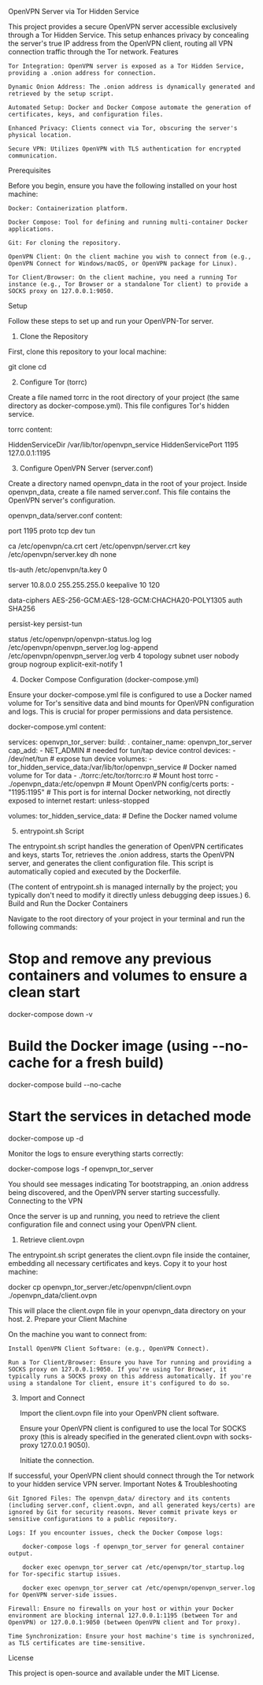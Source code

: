 OpenVPN Server via Tor Hidden Service

This project provides a secure OpenVPN server accessible exclusively through a Tor Hidden Service. This setup enhances privacy by concealing the server's true IP address from the OpenVPN client, routing all VPN connection traffic through the Tor network.
Features

    Tor Integration: OpenVPN server is exposed as a Tor Hidden Service, providing a .onion address for connection.

    Dynamic Onion Address: The .onion address is dynamically generated and retrieved by the setup script.

    Automated Setup: Docker and Docker Compose automate the generation of certificates, keys, and configuration files.

    Enhanced Privacy: Clients connect via Tor, obscuring the server's physical location.

    Secure VPN: Utilizes OpenVPN with TLS authentication for encrypted communication.

Prerequisites

Before you begin, ensure you have the following installed on your host machine:

    Docker: Containerization platform.

    Docker Compose: Tool for defining and running multi-container Docker applications.

    Git: For cloning the repository.

    OpenVPN Client: On the client machine you wish to connect from (e.g., OpenVPN Connect for Windows/macOS, or OpenVPN package for Linux).

    Tor Client/Browser: On the client machine, you need a running Tor instance (e.g., Tor Browser or a standalone Tor client) to provide a SOCKS proxy on 127.0.0.1:9050.

Setup

Follow these steps to set up and run your OpenVPN-Tor server.
1. Clone the Repository

First, clone this repository to your local machine:

git clone <repository-url>
cd <repository-directory>

2. Configure Tor (torrc)

Create a file named torrc in the root directory of your project (the same directory as docker-compose.yml). This file configures Tor's hidden service.

torrc content:

HiddenServiceDir /var/lib/tor/openvpn_service
HiddenServicePort 1195 127.0.0.1:1195

3. Configure OpenVPN Server (server.conf)

Create a directory named openvpn_data in the root of your project. Inside openvpn_data, create a file named server.conf. This file contains the OpenVPN server's configuration.

openvpn_data/server.conf content:

port 1195
proto tcp
dev tun

ca /etc/openvpn/ca.crt
cert /etc/openvpn/server.crt
key /etc/openvpn/server.key
dh none

tls-auth /etc/openvpn/ta.key 0

server 10.8.0.0 255.255.255.0
keepalive 10 120

data-ciphers AES-256-GCM:AES-128-GCM:CHACHA20-POLY1305
auth SHA256

persist-key
persist-tun

status /etc/openvpn/openvpn-status.log
log /etc/openvpn/openvpn_server.log
log-append /etc/openvpn/openvpn_server.log
verb 4
topology subnet
user nobody
group nogroup
explicit-exit-notify 1

4. Docker Compose Configuration (docker-compose.yml)

Ensure your docker-compose.yml file is configured to use a Docker named volume for Tor's sensitive data and bind mounts for OpenVPN configuration and logs. This is crucial for proper permissions and data persistence.

docker-compose.yml content:

services:
  openvpn_tor_server:
    build: .
    container_name: openvpn_tor_server
    cap_add:
      - NET_ADMIN      # needed for tun/tap device control
    devices:
      - /dev/net/tun   # expose tun device
    volumes:
      - tor_hidden_service_data:/var/lib/tor/openvpn_service # Docker named volume for Tor data
      - ./torrc:/etc/tor/torrc:ro                            # Mount host torrc
      - ./openvpn_data:/etc/openvpn                          # Mount OpenVPN config/certs
    ports:
      - "1195:1195" # This port is for internal Docker networking, not directly exposed to internet
    restart: unless-stopped

volumes:
  tor_hidden_service_data: # Define the Docker named volume

5. entrypoint.sh Script

The entrypoint.sh script handles the generation of OpenVPN certificates and keys, starts Tor, retrieves the .onion address, starts the OpenVPN server, and generates the client configuration file. This script is automatically copied and executed by the Dockerfile.

(The content of entrypoint.sh is managed internally by the project; you typically don't need to modify it directly unless debugging deep issues.)
6. Build and Run the Docker Containers

Navigate to the root directory of your project in your terminal and run the following commands:

# Stop and remove any previous containers and volumes to ensure a clean start
docker-compose down -v

# Build the Docker image (using --no-cache for a fresh build)
docker-compose build --no-cache

# Start the services in detached mode
docker-compose up -d

Monitor the logs to ensure everything starts correctly:

docker-compose logs -f openvpn_tor_server

You should see messages indicating Tor bootstrapping, an .onion address being discovered, and the OpenVPN server starting successfully.
Connecting to the VPN

Once the server is up and running, you need to retrieve the client configuration file and connect using your OpenVPN client.
1. Retrieve client.ovpn

The entrypoint.sh script generates the client.ovpn file inside the container, embedding all necessary certificates and keys. Copy it to your host machine:

docker cp openvpn_tor_server:/etc/openvpn/client.ovpn ./openvpn_data/client.ovpn

This will place the client.ovpn file in your openvpn_data directory on your host.
2. Prepare your Client Machine

On the machine you want to connect from:

    Install OpenVPN Client Software: (e.g., OpenVPN Connect).

    Run a Tor Client/Browser: Ensure you have Tor running and providing a SOCKS proxy on 127.0.0.1:9050. If you're using Tor Browser, it typically runs a SOCKS proxy on this address automatically. If you're using a standalone Tor client, ensure it's configured to do so.

3. Import and Connect

    Import the client.ovpn file into your OpenVPN client software.

    Ensure your OpenVPN client is configured to use the local Tor SOCKS proxy (this is already specified in the generated client.ovpn with socks-proxy 127.0.0.1 9050).

    Initiate the connection.

If successful, your OpenVPN client should connect through the Tor network to your hidden service VPN server.
Important Notes & Troubleshooting

    Git Ignored Files: The openvpn_data/ directory and its contents (including server.conf, client.ovpn, and all generated keys/certs) are ignored by Git for security reasons. Never commit private keys or sensitive configurations to a public repository.

    Logs: If you encounter issues, check the Docker Compose logs:

        docker-compose logs -f openvpn_tor_server for general container output.

        docker exec openvpn_tor_server cat /etc/openvpn/tor_startup.log for Tor-specific startup issues.

        docker exec openvpn_tor_server cat /etc/openvpn/openvpn_server.log for OpenVPN server-side issues.

    Firewall: Ensure no firewalls on your host or within your Docker environment are blocking internal 127.0.0.1:1195 (between Tor and OpenVPN) or 127.0.0.1:9050 (between OpenVPN client and Tor proxy).

    Time Synchronization: Ensure your host machine's time is synchronized, as TLS certificates are time-sensitive.

License

This project is open-source and available under the MIT License.